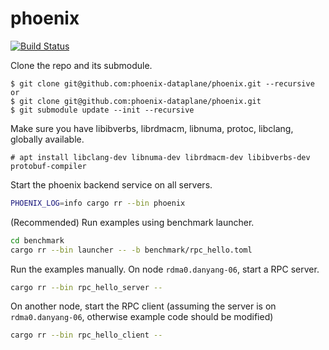 # phoenix

[![Build Status](https://github.com/phoenix-dataplane/phoenix/workflows/build/badge.svg)](https://github.com/phoenix-dataplane/phoenix/actions)

Clone the repo and its submodule.
```
$ git clone git@github.com:phoenix-dataplane/phoenix.git --recursive
or
$ git clone git@github.com:phoenix-dataplane/phoenix.git
$ git submodule update --init --recursive
```

Make sure you have libibverbs, librdmacm, libnuma, protoc, libclang, globally available.
```
# apt install libclang-dev libnuma-dev librdmacm-dev libibverbs-dev protobuf-compiler
```

Start the phoenix backend service on all servers.
```bash
PHOENIX_LOG=info cargo rr --bin phoenix
```

(Recommended) Run examples using benchmark launcher.
```bash
cd benchmark
cargo rr --bin launcher -- -b benchmark/rpc_hello.toml
```


Run the examples manually.
On node `rdma0.danyang-06`, start a RPC server.
```bash
cargo rr --bin rpc_hello_server --
```

On another node, start the RPC client (assuming the server is on `rdma0.danyang-06`, otherwise example code should be modified)
```bash
cargo rr --bin rpc_hello_client -- 
```
